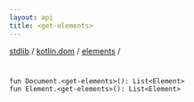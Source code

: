 ```yaml
---
layout: api
title: <get-elements>
---
```

[stdlib](../../index.md) / [kotlin.dom](../index.md) / [elements](index.md) / [<get-elements>](_get-elements_.md)

# <get-elements>

```
fun Document.<get-elements>(): List<Element>
fun Element.<get-elements>(): List<Element>
```
